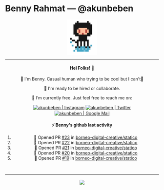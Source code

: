 # Benny Rahmat &mdash; @akunbeben

<p align="center">
  <img align="center" src="https://raw.githubusercontent.com/akunbeben/akunbeben/main/assets/git_pixelated.png" width="100px" />
</p>

<hr/>

<div align="center">
  
  #### Hei Folks! 👋
  
  👋 I'm Benny. Casual human who trying to be cool but I can't🤣
  
  👯 I'm ready to be hired or collaborate.

  🔭 I’m currently free. Just feel free to reach me on:
  
  
  [<img align="center" target="_blank" alt="akunbeben | Instagram" width="22px" src="https://cdn.jsdelivr.net/npm/simple-icons@v3/icons/instagram.svg" />][instagram]
  [<img align="center" target="_blank" alt="akunbeben | Twitter" width="22px" src="https://cdn.jsdelivr.net/npm/simple-icons@v3/icons/twitter.svg" />][twitter]
  [<img align="center" target="_blank" alt="akunbeben | Google Mail" width="22px" src="https://cdn.jsdelivr.net/npm/simple-icons@v3/icons/gmail.svg" />][email]



  #### ⚡ Benny's github last activity

  <!--START_SECTION:activity-->
1. 💪 Opened PR [#23](https://github.com/borneo-digital-creative/statico/pull/23) in [borneo-digital-creative/statico](https://github.com/borneo-digital-creative/statico)
2. 💪 Opened PR [#22](https://github.com/borneo-digital-creative/statico/pull/22) in [borneo-digital-creative/statico](https://github.com/borneo-digital-creative/statico)
3. 💪 Opened PR [#21](https://github.com/borneo-digital-creative/statico/pull/21) in [borneo-digital-creative/statico](https://github.com/borneo-digital-creative/statico)
4. 💪 Opened PR [#20](https://github.com/borneo-digital-creative/statico/pull/20) in [borneo-digital-creative/statico](https://github.com/borneo-digital-creative/statico)
5. 💪 Opened PR [#19](https://github.com/borneo-digital-creative/statico/pull/19) in [borneo-digital-creative/statico](https://github.com/borneo-digital-creative/statico)
  <!--END_SECTION:activity-->

</div>


<br/>

---

<p align="center">
  <a href="https://github.com/akunbeben">
    <img align="center" src="https://github-readme-stats.vercel.app/api?username=akunbeben&show_icons=true&theme=gotham&cache_seconds=1800&count_private=true" />
  </a>
</p>


[instagram]: https://instagram.com/akunbeben
[twitter]: https://twitter.com/akunbeben
[email]: mailto:akunbeben@gmail.com
[stats]: https://github-readme-stats.vercel.app/api?username=akunbeben&show_icons=true&theme=gotham&cache_seconds=1800&count_private=true
[toplang]: https://github-readme-stats.vercel.app/api/top-langs/?username=akunbeben&layout=compact&hide=css,html&theme=gotham
